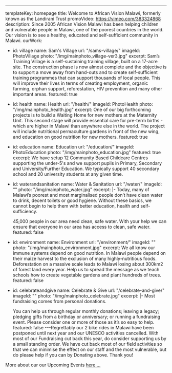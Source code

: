 ---
templateKey: homepage
title: Welcome to African Vision Malawi, formerly known as the Landirani Trust
promoVideo: https://vimeo.com/383324868
description:
  Since 2005 African Vision Malawi has been helping children and vulnerable
  people in Malawi, one of the poorest countries in the world. Our vision is to see
  a healthy, educated and self-sufficient community in Malawi.
ourWork:
  - id: village
    name: Sam's Village
    url: "/sams-village/"
    imageId: PhotoVillage
    photo: "/img/mainphoto_village-ver3.jpg"
    excerpt:
      Sam’s Training Village is a self-sustaining training village, built on
      a 17-acre site. The construction phase is now almost complete and the objective
      is to support a move away from hand-outs and to create self-sufficient training
      programmes that can support thousands of local people. This will improve their
      lives in terms of creating employment, organic farming, orphan support, reforestation,
      HIV prevention and many other important areas.
    featured: true
  - id: health
    name: Health
    url: "/health/"
    imageId: PhotoHealth
    photo: "/img/mainphoto_health.jpg"
    excerpt:
      One of our big forthcoming projects is to build a Waiting Home for new
      mothers at the Maternity Unit. This second stage will provide essential care for
      pre-term births - which are higher in Malawi than anywhere else in the world.
      The project will include nutritional permaculture gardens in front of the new
      wing, and education on good nutrition for new mothers.
    featured: true
  - id: education
    name: Education
    url: "/education/"
    imageId: PhotoEducation
    photo: "/img/mainphoto_education.jpg"
    featured: true
    excerpt:
      We have setup 12 Community Based Childcare Centres supporting the under-5's
      and we support pupils in Primary, Secondary and University/Further Education.
      We typically support 40 secondary school  and 20 university students at any given
      time.
  - id: waterandsanitation
    name: Water & Sanitation
    url: "/water/"
    imageId: ""
    photo: "/img/mainphoto_water.jpg"
    excerpt: |-
      Today, many of Malawi’s poorest and most marginalised people don’t have clean water to drink, decent toilets or good hygiene. Without these basics, we cannot begin to help them with better education, health and self-sufficiency.

      45,000 people in our area need clean, safe water. With your help we can ensure that everyone in our area has access to clean, safe water.
    featured: false
  - id: environment
    name: Environment
    url: "/environment/"
    imageId: ""
    photo: "/img/mainphoto_environment.jpg"
    excerpt:
      We all know our immune systems depend on good nutrition. In Malawi people
      depend on their maize harvest to the exclusion of many highly-nutritious foods.
      Deforestation on a massive scale leads to Malawi losing about 300km2 of forest
      land every year. Help us to spread the message as we teach schools how to create
      vegetable gardens and plant hundreds of trees.
    featured: false
  - id: celebrateandgive
    name: Celebrate & Give
    url: "/celebrate-and-give/"
    imageId: ""
    photo: "/img/mainphoto_celebrate.jpg"
    excerpt: |-
      Most fundraising comes from personal donations.

      You can help us through regular monthly donations; leaving a legacy;
      pledging gifts from a birthday or anniversary; or running a fundraising event.
      Please consider one or more of those as it’s so easy to help.
    featured: false
---Regrettably our 2 bike rides in Malawi have been postponed until next year and our UNESCO activities cancelled. With most of our Fundraising cut back this year, do consider supporting us by a small standing order. We have cut back most of our field activities so that we can minimise the effect on our staff and the most vulnerable, but do please help if you can by Donating above. Thank you!

More about our our Upcoming Events [here ...](/events/ "View events")
